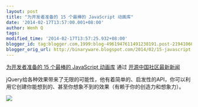 ```yaml
---
layout: post
title: "为开发者准备的 15 个最棒的 JavaScript 动画库"
date: '2014-02-17T13:57:00.001+08:00'
author: Wenh Q
tags:
modified_time: '2014-02-17T13:57:25.932+08:00'
blogger_id: tag:blogger.com,1999:blog-4961947611491238191.post-2194106035839285136
blogger_orig_url: http://binaryware.blogspot.com/2014/02/15-javascript.html
---
```

[为开发者准备的 15 个最棒的 JavaScript
动画库](http://www.oschina.net/translate/15-best-javascript-animation-libraries-for-developers) 通过
[开源中国社区最新新闻](http://www.oschina.net/?from=rss)


jQuery给各种效果带来了无限的可能性，他有着简单的、启发性的API，你可以利用它创建你能想到的、甚至你想象不到的效果（有赖于你的创造力和想象力）。

![](https://images-blogger-opensocial.googleusercontent.com/gadgets/proxy?url=http%3A%2F%2Fstatic.oschina.net%2Fuploads%2Fimg%2F201402%2F05083006_EWH0.jpeg&container=blogger&gadget=a&rewriteMime=image%2F*)
